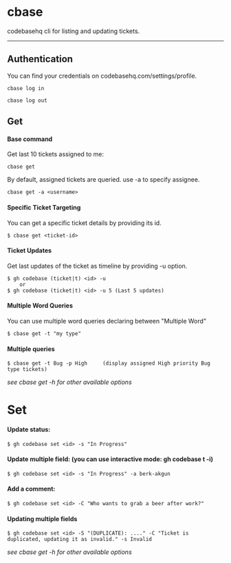 # cbase
codebasehq cli for listing and updating tickets.

***

## Authentication
You can find your credentials on codebasehq.com/settings/profile.

    cbase log in 
    
    cbase log out

## Get

#### Base command
Get last 10 tickets assigned to me:

    cbase get
    
By default, assigned tickets are queried. use -a to specify assignee.

    cbase get -a <username>
    
#### Specific Ticket Targeting    
You can get a specific ticket details by providing its id.

    $ cbase get <ticket-id>

#### Ticket Updates    
Get last updates of the ticket as timeline by providing -u option.

    $ gh codebase (ticket|t) <id> -u
        or
    $ gh codebase (ticket|t) <id> -u 5 (Last 5 updates)
    
#### Multiple Word Queries
You can use multiple word queries declaring between "Multiple Word"

    $ cbase get -t "my type"

#### Multiple queries

    $ cbase get -t Bug -p High     (display assigned High priority Bug type tickets)
    
    
*see cbase get -h for other available options*


# Set  

#### Update status:  
    $ gh codebase set <id> -s "In Progress"

#### Update multiple field: (you can use interactive mode: gh codebase t -i)
    $ gh codebase set <id> -s "In Progress" -a berk-akgun


#### Add a comment:  
    $ gh codebase set <id> -C "Who wants to grab a beer after work?"
    
#### Updating multiple fields
    $ gh codebase set <id> -S "(DUPLICATE): ...." -C "Ticket is duplicated, updating it as invalid." -s Invalid

*see cbase get -h for other available options*
